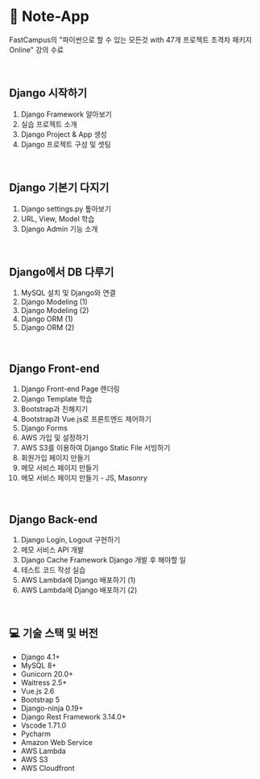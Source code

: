 # 📝 Note-App

FastCampus의 "파이썬으로 할 수 있는 모든것 with 47개 프로젝트 초격차 패키지 Online" 강의 수료

<br>

## Django 시작하기
1. Django Framework 알아보기
2. 실습 프로젝트 소개
3. Django Project & App 생성
4. Django 프로젝트 구성 및 셋팅

<br>
   
## Django 기본기 다지기
1. Django settings.py 톺아보기
2. URL, View, Model 학습
3. Django Admin 기능 소개

<br>
   
## Django에서 DB 다루기
1. MySQL 설치 및 Django와 연결
2. Django Modeling (1)
3. Django Modeling (2)
4. Django ORM (1)
5. Django ORM (2)

<br>
   
## Django Front-end
1. Django Front-end Page 렌더링
2. Django Template 학습
3. Bootstrap과 친해지기
4. Bootstrap과 Vue.js로 프론트엔드 제어하기
5. Django Forms
6. AWS 가입 및 설정하기
7. AWS S3를 이용하여 Django Static File 서빙하기
8. 회원가입 페이지 만들기
9. 메모 서비스 페이지 만들기
10. 메모 서비스 페이지 만들기 - JS, Masonry

<br>
    
## Django Back-end
1. Django Login, Logout 구현하기
2. 메모 서비스 API 개발
3. Django Cache Framework
Django 개발 후 해야할 일
1. 테스트 코드 작성 실습
2. AWS Lambda에 Django 배포하기 (1)
3. AWS Lambda에 Django 배포하기 (2)

   
<br>
   
## 💻 기술 스택 및 버전
- Django 4.1+
- MySQL 8+
- Gunicorn 20.0+
- Waitress 2.5+
- Vue.js 2.6
- Bootstrap 5
- Django-ninja 0.19+
- Django Rest Framework 3.14.0+
- Vscode 1.71.0
- Pycharm 
- Amazon Web Service 
- AWS Lambda 
- AWS S3 
- AWS Cloudfront 

